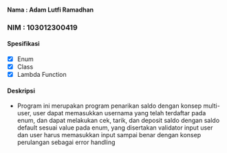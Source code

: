 #### Nama : Adam Lutfi Ramadhan
### NIM : 103012300419

#### Spesifikasi
- [x] Enum
- [x] Class
- [x] Lambda Function

#### Deskripsi
- Program ini merupakan program penarikan saldo dengan konsep multi-user, user dapat memasukkan usernama yang telah terdaftar pada enum, dan dapat melakukan cek, tarik, dan deposit saldo dengan saldo default sesuai value pada enum, yang disertakan validator input user dan user harus memasukkan input sampai benar dengan konsep perulangan sebagai error handling 